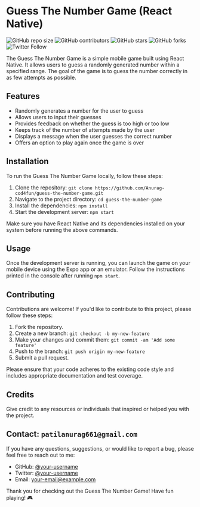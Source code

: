 # Guess The Number Game (React Native)

![GitHub repo size](https://img.shields.io/github/repo-size/your-username/guess-the-number-game)
![GitHub contributors](https://img.shields.io/github/contributors/your-username/guess-the-number-game)
![GitHub stars](https://img.shields.io/github/stars/your-username/guess-the-number-game?style=social)
![GitHub forks](https://img.shields.io/github/forks/your-username/guess-the-number-game?style=social)
![Twitter Follow](https://img.shields.io/twitter/follow/your-username?style=social)

The Guess The Number Game is a simple mobile game built using React Native. It allows users to guess a randomly generated number within a specified range. The goal of the game is to guess the number correctly in as few attempts as possible.

## Features

- Randomly generates a number for the user to guess
- Allows users to input their guesses
- Provides feedback on whether the guess is too high or too low
- Keeps track of the number of attempts made by the user
- Displays a message when the user guesses the correct number
- Offers an option to play again once the game is over

## Installation

To run the Guess The Number Game locally, follow these steps:

1. Clone the repository: `git clone https://github.com/Anurag-cod4fun/guess-the-number-game.git`
2. Navigate to the project directory: `cd guess-the-number-game`
3. Install the dependencies: `npm install`
4. Start the development server: `npm start`

Make sure you have React Native and its dependencies installed on your system before running the above commands.

## Usage

Once the development server is running, you can launch the game on your mobile device using the Expo app or an emulator. Follow the instructions printed in the console after running `npm start`.

## Contributing

Contributions are welcome! If you'd like to contribute to this project, please follow these steps:

1. Fork the repository.
2. Create a new branch: `git checkout -b my-new-feature`
3. Make your changes and commit them: `git commit -am 'Add some feature'`
4. Push to the branch: `git push origin my-new-feature`
5. Submit a pull request.

Please ensure that your code adheres to the existing code style and includes appropriate documentation and test coverage.

## Credits

Give credit to any resources or individuals that inspired or helped you with the project.

## Contact: `patilanurag661@gmail.com`

If you have any questions, suggestions, or would like to report a bug, please feel free to reach out to me:

- GitHub: [@your-username](https://github.com/your-username)
- Twitter: [@your-username](https://twitter.com/your-username)
- Email: your-email@example.com

Thank you for checking out the Guess The Number Game! Have fun playing! 🎮

